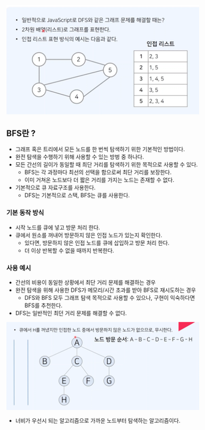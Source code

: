 ![Pasted image 20250310162943.png](../img/Pasted%20image%2020250310162943.png)

## BFS란 ?

- 그래프 혹은 트리에서 모든 노드를 한 번씩 탐색하기 위한 기본적인 방법이다.
- 완전 탐색을 수행하기 위해 사용할 수 있는 방벙 중 하나다.
- 모든 간선의 길이가 동일할 때 최단 거리를 탐색하기 위한 목적으로 사용할 수 있다.
	- BFS는 각 과정마다 최선의 선택을 함으로써 최단 거리를 보장한다.
	- 이미 거쳐온 노드보다 더 짧은 거리를 가지는 노드는 존재할 수 없다.
- 기본적으로 큐 자료구조를 사용한다.
	- DFS는 기본적으로 스택, BFS는 큐를 사용한다.

### 기본 동작 방식

- 시작 노드를 큐에 넣고 방문 처리 한다.
- 큐에서 원소를 꺼내어 방문하지 않은 인접 노드가 있는지 확인한다.
	- 있다면, 방문하지 않은 인접 노드를 큐에 삽입하고 방문 처리 한다.
	- 더 이상 반복할 수 없을 때까지 반복한다.

### 사용 예시

- 간선의 비용이 동일한 상황에서 최단 거리 문제를 해결하는 경우
- 완전 탐색을 위해 사용한 DFS가 메모리/시간 초과를 받아 BFS로 재시도하는 경우
	- DFS와 BFS 모두 그래프 탐색 목적으로 사용할 수 있으나, 구현이 익숙하다면 BFS를 추천한다.
- DFS는 일반적인 최던 거리 문제를 해결할 수 없다.

![Pasted image 20250310163749.png](../img/Pasted%20image%2020250310163749.png)

- 너비가 우선시 되는 알고리즘으로 가까운 노드부터 탐색하는 알고리즘이다.